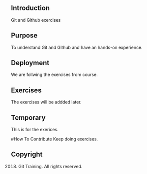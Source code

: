 ## Introduction
Git and Github exercises

## Purpose
To understand Git and Github and have an hands-on experience.

## Deployment
We are follwing the exercises from course.

## Exercises
The exercises will be addded later.

## Temporary
This is for the exerices.

#How To Contribute
Keep doing exercises.

## Copyright
2018. Git Training. All rights reserved.